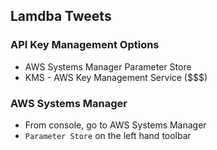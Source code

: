 ## Lamdba Tweets

### API Key Management Options
- AWS Systems Manager Parameter Store
- KMS - AWS Key Management Service ($$$)

### AWS Systems Manager
- From console, go to AWS Systems Manager
- `Parameter Store` on the left hand toolbar
